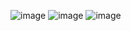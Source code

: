 ![image](https://github.com/user-attachments/assets/8fe4c0ab-a310-458b-8c9a-bc588bb4bdc4)
![image](https://github.com/user-attachments/assets/da42de3a-4371-4dd0-bc74-bbc76bd48603)
![image](https://github.com/user-attachments/assets/fa2da71d-1b1e-4582-a8d1-749e0a63485c)
